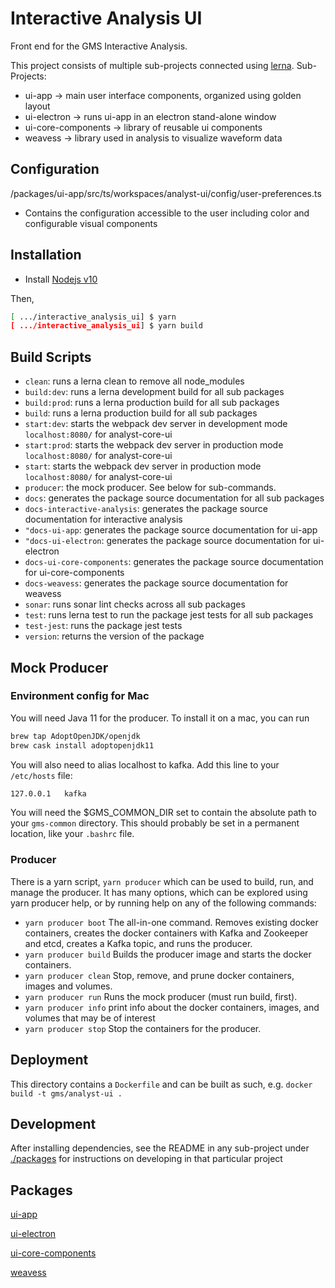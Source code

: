 # Interactive Analysis UI

Front end for the GMS Interactive Analysis.

This project consists of multiple sub-projects connected using [lerna](https://github.com/lerna/lerna).
Sub-Projects:

* ui-app -> main user interface components, organized using golden layout
* ui-electron -> runs ui-app in an electron stand-alone window
* ui-core-components -> library of reusable ui components
* weavess -> library used in analysis to visualize waveform data

## Configuration

/packages/ui-app/src/ts/workspaces/analyst-ui/config/user-preferences.ts

* Contains the configuration accessible to the user including color and configurable visual components

## Installation

* Install [Nodejs v10](https://nodejs.org/en/download/)

Then,

```bash
[ .../interactive_analysis_ui] $ yarn
[ .../interactive_analysis_ui] $ yarn build
```

## Build Scripts

* `clean`: runs a lerna clean to remove all node_modules
* `build:dev`: runs a lerna development build for all sub packages
* `build:prod`: runs a lerna production build for all sub packages
* `build`: runs a lerna production build for all sub packages
* `start:dev`: starts the webpack dev server in development mode `localhost:8080/` for analyst-core-ui
* `start:prod`: starts the webpack dev server in production mode `localhost:8080/` for analyst-core-ui
* `start`: starts the webpack dev server in production mode `localhost:8080/` for analyst-core-ui
* `producer`: the mock producer. See below for sub-commands.
* `docs`: generates the package source documentation for all sub packages
* `docs-interactive-analysis`: generates the package source documentation for interactive analysis
* `"docs-ui-app`: generates the package source documentation for ui-app
* `"docs-ui-electron`: generates the package source documentation for ui-electron
* `docs-ui-core-components`: generates the package source documentation for ui-core-components
* `docs-weavess`: generates the package source documentation for weavess
* `sonar`: runs sonar lint checks across all sub packages
* `test`: runs lerna test to run the package jest tests for all sub packages
* `test-jest`: runs the package jest tests
* `version`: returns the version of the package

## Mock Producer

### Environment config for Mac

You will need Java 11 for the producer. To install it on a mac, you can run

```bash
brew tap AdoptOpenJDK/openjdk
brew cask install adoptopenjdk11
```

You will also need to alias localhost to kafka. Add this line to your `/etc/hosts` file:

```bash
127.0.0.1   kafka
```

You will need the $GMS_COMMON_DIR set to contain the absolute path to your `gms-common` directory. This
should probably be set in a permanent location, like your `.bashrc` file.

### Producer

There is a yarn script, `yarn producer` which can be used to build, run, and manage the producer. It has many options,
which can be explored using yarn producer help, or by running help on any of the following commands:

* `yarn producer boot` The all-in-one command. Removes existing docker containers, creates the docker containers with Kafka and Zookeeper and etcd, creates a Kafka topic, and runs the producer.
* `yarn producer build` Builds the producer image and starts the docker containers.
* `yarn producer clean` Stop, remove, and prune docker containers, images and volumes.
* `yarn producer run` Runs the mock producer (must run build, first).
* `yarn producer info` print info about the docker containers, images, and volumes that may be of interest
* `yarn producer stop` Stop the containers for the producer.

## Deployment

This directory contains a `Dockerfile` and can be built as such, e.g. `docker build -t gms/analyst-ui .`

## Development

After installing dependencies, see the README in any sub-project under [./packages](packages) for instructions on developing in that particular project

## Packages

[ui-app](./packages/ui-app)

[ui-electron](./packages/ui-electron)

[ui-core-components](./packages/ui-core-components)

[weavess](./packages/weavess)

